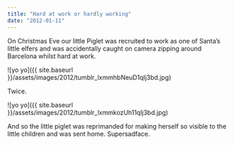 ```yaml
---
title: "Hard at work or hardly working"
date: "2012-01-11"
---
```


On Christmas Eve our little Piglet was recruited to work as one of Santa’s little elfers and was accidentally caught on camera zipping around Barcelona whilst hard at work.

![yo yo]({{ site.baseurl }}/assets/images/2012/tumblr_lxmmhbNeuD1qlj3bd.jpg)

Twice.

![yo yo]({{ site.baseurl }}/assets/images/2012/tumblr_lxmmkozUh11qlj3bd.jpg)

And so the little piglet was reprimanded for making herself so visible to the little children and was sent home. Supersadface.
